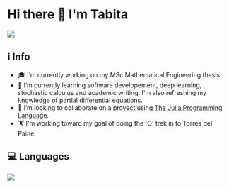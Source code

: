 # Hi there 👋 I'm Tabita 

[![][badge-linkedin]][linkedin-url]


## ℹ️ Info
- 🎓 I’m currently working on my MSc Mathematical Engineering thesis 
- 🌱 I’m currently learning software developement, deep learning, stochastic calculus and academic writing. I'm also refreshing my knowledge of partial differential equations. 
- 👯 I’m looking to collaborate on a proyect using [The Julia Programming Language](https://julialang.org/). 
- 🏋 I'm working toward my goal of doing the 'O' trek in to Torres del Paine.

## 💻 Languages  
![][badge-julia]

[linkedin-url]: https://www.linkedin.com/in/tabita-catal%C3%A1n-mu%C3%B1oz-7476a1b4/

[badge-linkedin]: https://img.shields.io/static/v1?label=&message=LinkedIn&color=blue&style=flat-square&logo=linkedin
[badge-julia]: https://img.shields.io/static/v1?label=&message=Julia&color=9558B2&style=flat-square&logo=julia&link=https://julialang.org/


<!--
**tabitaCatalan/tabitaCatalan** is a ✨ _special_ ✨ repository because its `README.md` (this file) appears on your GitHub profile.

Here are some ideas to get you started:

- 🔭 I’m currently working on ...
- 🌱 I’m currently learning ...

- 🤔 I’m looking for help with ...
- 💬 Ask me about ...
- 📫 How to reach me: ...
- 😄 Pronouns: ...
- ⚡ Fun fact: ...
-->
